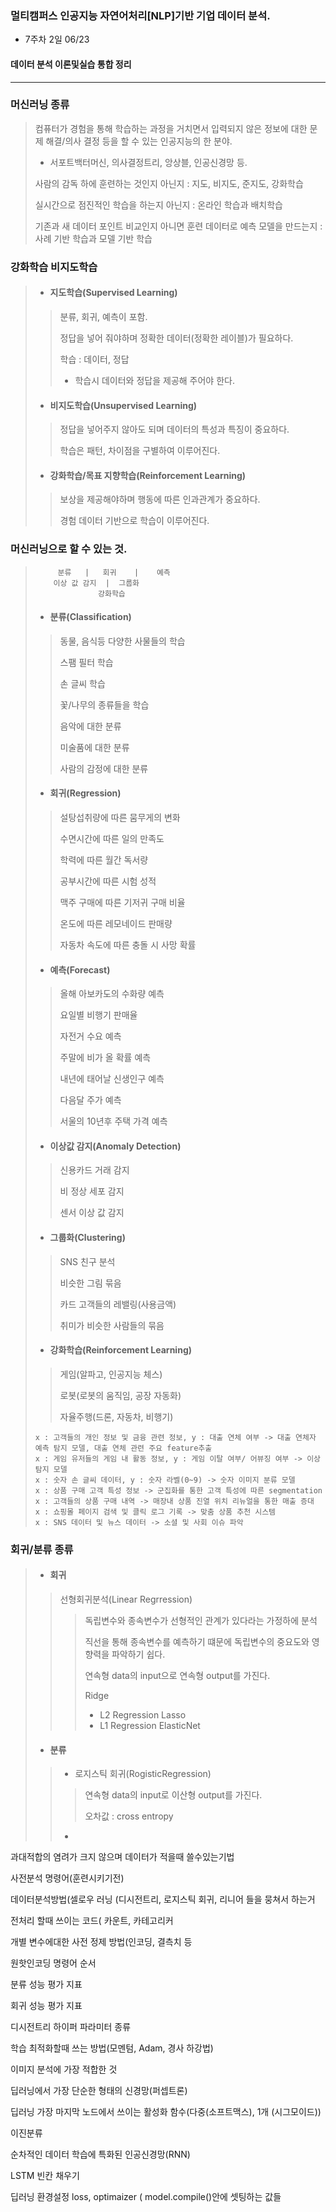 ### 멀티캠퍼스 인공지능 자연어처리[NLP]기반 기업 데이터 분석.
- 7주차 2일 06/23
#### 데이터 분석 이론및실습 통합 정리
---
### 머신러닝 종류
> 컴퓨터가 경험을 통해 학습하는 과정을 거치면서 입력되지 않은 정보에 대한 문제 해결/의사 결정 등을 할 수 있는 인공지능의 한 분야.
> - 서포트백터머신, 의사결정트리, 앙상블, 인공신경망 등.
> 
> 사람의 감독 하에 훈련하는 것인지 아닌지 : 지도, 비지도, 준지도, 강화학습
> 
> 실시간으로 점진적인 학습을 하는지 아닌지 : 온라인 학습과 배치학습
> 
> 기존과 새 데이터 포인트 비교인지 아니면 훈련 데이터로 예측 모델을 만드는지 : 사례 기반 학습과 모델 기반 학습
### 강화학습 비지도학습
> - #### 지도학습(Supervised Learning)
>> 분류, 회귀, 예측이 포함.
>> 
>> 정답을 넣어 줘야하며 정확한 데이터(정확한 레이블)가 필요하다.
>>
>> 학습 : 데이터, 정답 
>> - 학습시 데이터와 정답을 제공해 주어야 한다.
>
> - #### 비지도학습(Unsupervised Learning)
>> 정답을 넣어주지 않아도 되며 데이터의 특성과 특징이 중요하다.
>> 
>> 학습은 패턴, 차이점을 구별하여 이루어진다.
>
> - #### 강화학습/목표 지향학습(Reinforcement Learning)
>> 보상을 제공해야하며 행동에 따른 인과관계가 중요하다.
>> 
>> 경험 데이터 기반으로 학습이 이루어진다.
### 머신러닝으로 할 수 있는 것.
> ```
>      분류   |   회귀    |    예측
>     이상 값 감지  |  그룹화
>               강화학습
> ```
> - #### 분류(Classification)
>> 동물, 음식등 다양한 사물들의 학습
>> 
>> 스팸 필터 학습
>> 
>> 손 글씨 학습
>> 
>> 꽃/나무의 종류들을 학습
>>
>> 음악에 대한 분류
>> 
>> 미술품에 대한 분류
>>
>> 사람의 감정에 대한 분류
>
> - #### 회귀(Regression)
>> 설탕섭취량에 따른 뭄무게의 변화
>> 
>> 수면시간에 따른 일의 만족도
>> 
>> 학력에 따른 월간 독서량
>> 
>> 공부시간에 따른 시험 성적
>> 
>> 맥주 구매에 따른 기저귀 구매 비율
>> 
>> 온도에 따른 레모네이드 판매량
>> 
>> 자동차 속도에 따른 충돌 시 사망 확률
>
> - #### 예측(Forecast)
>> 올해 아보카도의 수화량 예측
>> 
>> 요일별 비행기 판매율
>> 
>> 자전거 수요 예측
>> 
>> 주말에 비가 올 확률 예측
>> 
>> 내년에 태어날 신생인구 예측
>> 
>> 다음달 주가 예측
>>
>> 서울의 10년후 주택 가격 예측
> 
> - #### 이상값 감지(Anomaly Detection)
>> 신용카드 거래 감지
>> 
>> 비 정상 세포 감지
>> 
>> 센서 이상 값 감지
>
> - #### 그룹화(Clustering)
>> SNS 친구 분석
>> 
>> 비슷한 그림 묶음
>> 
>> 카드 고객들의 레밸링(사용금액)
>> 
>> 취미가 비슷한 사람들의 묶음
>
> - #### 강화학습(Reinforcement Learning)
>> 게임(알파고, 인공지능 체스)
>> 
>> 로봇(로봇의 움직임, 공장 자동화)
>> 
>> 자율주행(드론, 자동차, 비행기)
>> 
> ```
> x : 고객들의 개인 정보 및 금융 관련 정보, y : 대출 연체 여부 -> 대출 연체자 예측 탐지 모델, 대출 연체 관련 주요 feature추출
> x : 게임 유저들의 게임 내 활동 정보, y : 게임 이탈 여부/ 어뷰징 여부 -> 이상 탐지 모델
> x : 숫자 손 글씨 데이터, y : 숫자 라벨(0~9) -> 숫자 이미지 분류 모델
> x : 상품 구매 고객 특성 정보 -> 군집화를 통한 고객 특성에 따른 segmentation
> x : 고객들의 상품 구매 내역 -> 매장내 상품 진열 위치 리뉴얼을 통한 매출 증대
> x : 쇼핑몰 페이지 검색 및 클릭 로그 기록 -> 맞춤 상품 추천 시스템
> x : SNS 데이터 및 뉴스 데이터 -> 소셜 및 사회 이슈 파악
> ```
### 회귀/분류 종류
> - #### 회귀
>> 선형회귀분석(Linear Regrression)
>>> 독립변수와 종속변수가 선형적인 관계가 있다라는 가정하에 분석
>>> 
>>> 직선을 통해 종속변수를 예측하기 떄문에 독립변수의 중요도와 영향력을 파악하기 쉽다.
>>> 
>>> 연속형 data의 input으로 연속형 output를 가진다.
>>> 
>>> Ridge
>>> - L2 Regression
>>> Lasso
>>> - L1 Regression
>>> ElasticNet
>>
>
> - #### 분류
>> - 로지스틱 회귀(RogisticRegression)
>>> 연속형 data의 input로 이산형 output를 가진다.
>>> 
>>> 오차값 : cross entropy
>>
>> - 


과대적합의 염려가 크지 않으며 데이터가 적을때 쓸수있는기법

사전분석 명령어(훈련시키기전)

데이터분석방법(셀로우 러닝 (디시전트리, 로지스틱 회귀, 리니어 들을 뭉쳐서 하는거

전처리 할때 쓰이는 코드( 카운트, 카테고리커

개별 변수에대한 사전 정제 방법(인코딩, 결측치 등

원핫인코딩 명령어 순서

분류 성능 평가 지표

회귀 성능 평가 지표

디시전트리 하이퍼 파라미터 종류

학습 최적화할때 쓰는 방법(모멘텀, Adam, 경사 하강법)

이미지 분석에 가장 적합한 것

딥러닝에서 가장 단순한 형태의 신경망(퍼셉트론)

딥러닝 가장 마지막 노드에서 쓰이는 활성화 함수(다중(소프트맥스), 1개 (시그모이드))

이진분류

순차적인 데이터 학습에 특화된 인공신경망(RNN)

LSTM 빈칸 채우기

딥러닝 환경설정 loss, optimaizer ( model.compile()안에 셋팅하는 값들 
